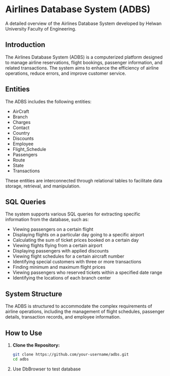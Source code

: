 # Airlines Database System (ADBS)

A detailed overview of the Airlines Database System developed by Helwan University Faculty of Engineering.

## Introduction

The Airlines Database System (ADBS) is a computerized platform designed to manage airline reservations, flight bookings, passenger information, and related transactions. The system aims to enhance the efficiency of airline operations, reduce errors, and improve customer service.

## Entities

The ADBS includes the following entities:

- AirCraft
- Branch
- Charges
- Contact
- Country
- Discounts
- Employee
- Flight_Schedule
- Passengers
- Route
- State
- Transactions

These entities are interconnected through relational tables to facilitate data storage, retrieval, and manipulation.

## SQL Queries

The system supports various SQL queries for extracting specific information from the database, such as:

- Viewing passengers on a certain flight
- Displaying flights on a particular day going to a specific airport
- Calculating the sum of ticket prices booked on a certain day
- Viewing flights flying from a certain airport
- Displaying passengers with applied discounts
- Viewing flight schedules for a certain aircraft number
- Identifying special customers with three or more transactions
- Finding minimum and maximum flight prices
- Viewing passengers who reserved tickets within a specified date range
- Identifying the locations of each branch center

## System Structure

The ADBS is structured to accommodate the complex requirements of airline operations, including the management of flight schedules, passenger details, transaction records, and employee information.

## How to Use

1. **Clone the Repository:**

   ```bash
   git clone https://github.com/your-username/adbs.git
   cd adbs
2. Use DbBrowser to test database
   
